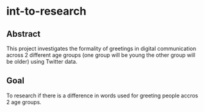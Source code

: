 # int-to-research


## Abstract
This project investigates the formality of greetings in digital communication across 2 different age groups (one group will be young the other group will be older) using Twitter data.

## Goal
To research if there is a difference in words used for greeting people accros 2 age groups. 


